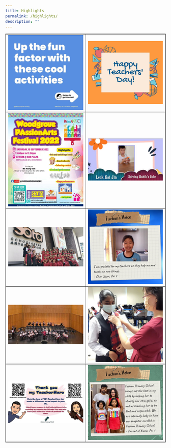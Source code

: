 ```yaml
---
title: Highlights
permalink: /highlights/
description: ""
---
```

<table style="border-collapse: collapse; width: 100%;" border="1">
<tbody>
<tr>
<td style="width: 50%;"><a href="https://snapwidget.com/v/ib/17923633796439594/?src=pgwxMken"><img src="/images/h1.jpg"></a></td>
<td style="width: 50%;"><a href="https://snapwidget.com/v/ib/17952905555080223/?src=pgwxMken"><img src="/images/h2.jpg"></a></td>
</tr>
<tr>
<td style="width: 50%;"><a href="https://snapwidget.com/v/ib/17975167816727045/?src=pgwxMken"><img src="/images/h3.jpg"></a></td>
<td style="width: 50%;"><a href="https://snapwidget.com/v/ib/17921082038574284/?src=pgwxMken"><img src="/images/h4.jpg"></a></td>
</tr>
<tr>
<td style="width: 50%;"><a href="https://snapwidget.com/v/ib/17931656639431395/?src=pgwxMken"><img src="/images/h5.jpg"></a></td>
<td style="width: 50%;"><a href="https://snapwidget.com/v/ib/17971749790705244/?src=pgwxMken"><img src="/images/h6.jpg"></a></td>
</tr>
<tr>
<td style="width: 50%;"><a href="https://snapwidget.com/v/ib/17954516138053132/?src=pgwxMken"><img src="/images/h7.jpg"></a></td>
<td style="width: 50%;"><a href="https://snapwidget.com/v/ib/17952470267046756/?src=pgwxMken"><img src="/images/h8.jpg"></a></td>
</tr>
<tr>
<td style="width: 50%;"><a href="https://snapwidget.com/v/ib/17949682586118866/?src=pgwxMken"><img src="/images/h9.jpg"></a></td>
<td style="width: 50%;"><a href="https://snapwidget.com/v/ib/17939105531489638/?src=pgwxMken"><img src="/images/h10.jpg"></a></td>
</tr>
</tbody>
</table>